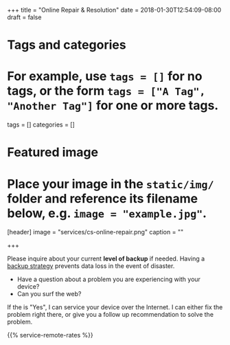 +++
title = "Online Repair & Resolution"
date = 2018-01-30T12:54:09-08:00
draft = false

# Tags and categories
# For example, use `tags = []` for no tags, or the form `tags = ["A Tag", "Another Tag"]` for one or more tags.
tags = []
categories = []

# Featured image
# Place your image in the `static/img/` folder and reference its filename below, e.g. `image = "example.jpg"`.
[header]
image = "services/cs-online-repair.png"
caption = ""


+++

<div class="alert-container">Please inquire about your current <b>level of backup</b> if needed. Having a <a href="/updates/update-disaster-recovery-fire-insurance/">backup strategy</a> prevents data loss in the event of disaster.</div>

- Have a question about a problem you are experiencing with your device? 
- Can you surf the web? 

If the is "Yes", I can service your device over the Internet. I can either fix the problem right there, or give you a follow up recommendation to solve the problem.
<!--more-->

{{% service-remote-rates %}}
